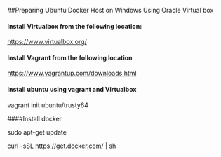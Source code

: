 
##Preparing Ubuntu Docker Host on Windows Using Oracle Virtual box


#### Install Virtualbox from the following location:

https://www.virtualbox.org/


#### Install Vagrant from the following location

https://www.vagrantup.com/downloads.html


#### Install ubuntu using vagrant and Virtualbox

vagrant init ubuntu/trusty64

####Install docker

sudo apt-get update

curl -sSL https://get.docker.com/ | sh

